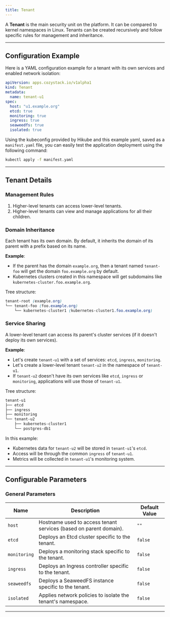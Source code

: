 ```yaml
---
title: Tenant
---
```


A **Tenant** is the main security unit on the platform. It can be compared to kernel namespaces in Linux. Tenants can be created recursively and follow specific rules for management and inheritance.

---

## Configuration Example

Here is a YAML configuration example for a tenant with its own services and enabled network isolation:

```yaml
apiVersion: apps.cozystack.io/v1alpha1
kind: Tenant
metadata:
  name: tenant-u1
spec:
  host: "u1.example.org"
  etcd: true
  monitoring: true
  ingress: true
  seaweedfs: true
  isolated: true
```

Using the kubeconfig provided by Hikube and this example yaml, saved as a `manifest.yaml` file, you can easily test the application deployment using the following command:

```sh
kubectl apply -f manifest.yaml
```

---

## Tenant Details

### Management Rules

1. Higher-level tenants can access lower-level tenants.
2. Higher-level tenants can view and manage applications for all their children.

### Domain Inheritance

Each tenant has its own domain. By default, it inherits the domain of its parent with a prefix based on its name.

**Example**:

- If the parent has the domain `example.org`, then a tenant named `tenant-foo` will get the domain `foo.example.org` by default.
- Kubernetes clusters created in this namespace will get subdomains like `kubernetes-cluster.foo.example.org`.

Tree structure:

```scss
tenant-root (example.org)
└── tenant-foo (foo.example.org)
    └── kubernetes-cluster1 (kubernetes-cluster1.foo.example.org)
```

### Service Sharing

A lower-level tenant can access its parent's cluster services (if it doesn't deploy its own services).

**Example**:

- Let's create `tenant-u1` with a set of services: `etcd`, `ingress`, `monitoring`.
- Let's create a lower-level tenant `tenant-u2` in the namespace of `tenant-u1`.
- If `tenant-u2` doesn't have its own services like `etcd`, `ingress` or `monitoring`, applications will use those of `tenant-u1`.

Tree structure:

```scss
tenant-u1
├── etcd
├── ingress
├── monitoring
└── tenant-u2
    ├── kubernetes-cluster1
    └── postgres-db1
```

In this example:

- Kubernetes data for `tenant-u2` will be stored in `tenant-u1`'s `etcd`.
- Access will be through the common `ingress` of `tenant-u1`.
- Metrics will be collected in `tenant-u1`'s monitoring system.

---

## Configurable Parameters

### **General Parameters**

| **Name**    | **Description**                                                                    | **Default Value** |
|--------------|--------------------------------------------------------------------------------------|------------------------|
| `host`       | Hostname used to access tenant services (based on parent domain).                   | `""`                  |
| `etcd`       | Deploys an Etcd cluster specific to the tenant.                                    | `false`               |
| `monitoring` | Deploys a monitoring stack specific to the tenant.                                  | `false`               |
| `ingress`    | Deploys an Ingress controller specific to the tenant.                               | `false`               |
| `seaweedfs`  | Deploys a SeaweedFS instance specific to the tenant.                                | `false`               |
| `isolated`   | Applies network policies to isolate the tenant's namespace.                         | `false`               |

---

